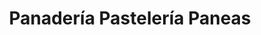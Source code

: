 ---
title: "Panadería Pastelería Paneas"
url: /garrucha/panaderia-pasteleria-paneas/
shop: panadería
---